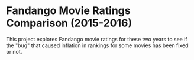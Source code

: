 # Fandango Movie Ratings Comparison (2015-2016)
This project explores Fandango movie ratings for these two years to see if the "bug" that caused inflation in rankings for some movies has been fixed or not.
